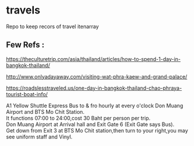 # travels
Repo to keep recors of travel itenarray

## Few Refs :

https://theculturetrip.com/asia/thailand/articles/how-to-spend-1-day-in-bangkok-thailand/


http://www.onlyadayaway.com/visiting-wat-phra-kaew-and-grand-palace/

https://roadslesstraveled.us/one-day-in-bangkok-thailand-chao-phraya-tourist-boat-info/

A1 Yellow Shuttle Express Bus to & fro hourly at every o'clock Don Muang Airport and BTS Mo Chit Station.  
It functions 07:00 to 24:00,cost 30 Baht per person per trip.  
Don Muang Airport at Arrival hall and Exit Gate 6 (Exit Gate says Bus).  
Get down from Exit 3 at BTS Mo Chit station,then turn to your right,you may see uniform staff and Vinyl.  

